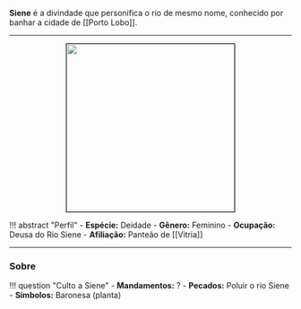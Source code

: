 **Siene** é a divindade que personifica o rio de mesmo nome, conhecido por banhar a cidade de [[Porto Lobo]].

---

<div style="text-align: center;">
<img src="https://i.imgur.com/4iNvJRN.png" width="300" style="border: 1px solid black;">
</div>

!!! abstract "Perfil"
	- **Espécie:** Deidade
	- **Gênero:** Feminino
	- **Ocupação:** Deusa do Rio Siene
	- **Afiliação:** Panteão de [[Vitria]]

---

### Sobre

!!! question "Culto a Siene"
	- **Mandamentos:** ?
	- **Pecados:** Poluir o rio Siene
	- **Símbolos:** Baronesa (planta)
